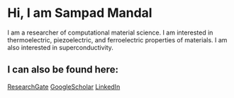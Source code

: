 # Hi, I am Sampad Mandal
I am a researcher of computational material science. I am interested in thermoelectric, piezoelectric, and ferroelectric properties of materials. I am also interested in superconductivity.

## I can also be found here:
[ResearchGate](https://www.researchgate.net/profile/Sampad-Mandal) 
[GoogleScholar](https://scholar.google.com/citations?user=fx1RkaYAAAAJ&hl=en) 
[LinkedIn](https://www.linkedin.com/in/sampad-mandal-%E0%A6%B8%E0%A6%AE%E0%A7%8D%E0%A6%AA%E0%A6%A6-%E0%A6%AE%E0%A6%A8%E0%A7%8D%E0%A6%A1%E0%A6%B2-263360169/)
